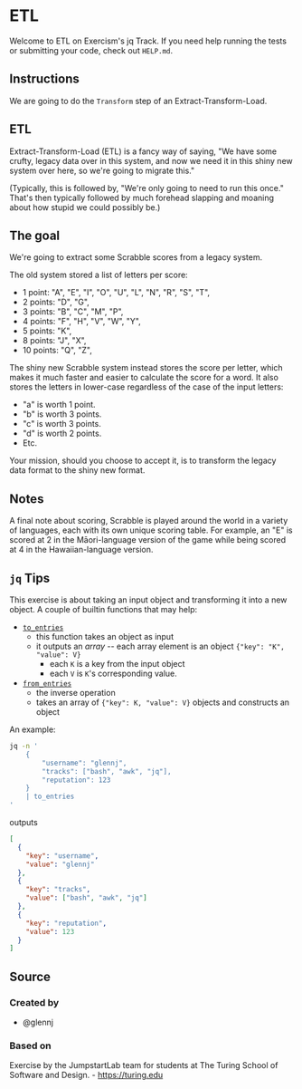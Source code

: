 # ETL

Welcome to ETL on Exercism's jq Track.
If you need help running the tests or submitting your code, check out `HELP.md`.

## Instructions

We are going to do the `Transform` step of an Extract-Transform-Load.

## ETL

Extract-Transform-Load (ETL) is a fancy way of saying, "We have some crufty, legacy data over in this system, and now we need it in this shiny new system over here, so we're going to migrate this."

(Typically, this is followed by, "We're only going to need to run this once."
That's then typically followed by much forehead slapping and moaning about how stupid we could possibly be.)

## The goal

We're going to extract some Scrabble scores from a legacy system.

The old system stored a list of letters per score:

- 1 point: "A", "E", "I", "O", "U", "L", "N", "R", "S", "T",
- 2 points: "D", "G",
- 3 points: "B", "C", "M", "P",
- 4 points: "F", "H", "V", "W", "Y",
- 5 points: "K",
- 8 points: "J", "X",
- 10 points: "Q", "Z",

The shiny new Scrabble system instead stores the score per letter, which makes it much faster and easier to calculate the score for a word.
It also stores the letters in lower-case regardless of the case of the input letters:

- "a" is worth 1 point.
- "b" is worth 3 points.
- "c" is worth 3 points.
- "d" is worth 2 points.
- Etc.

Your mission, should you choose to accept it, is to transform the legacy data format to the shiny new format.

## Notes

A final note about scoring, Scrabble is played around the world in a variety of languages, each with its own unique scoring table.
For example, an "E" is scored at 2 in the Māori-language version of the game while being scored at 4 in the Hawaiian-language version.

## `jq` Tips

This exercise is about taking an input object and transforming it into a new object.
A couple of builtin functions that may help:

- [`to_entries`][x_entries]
  - this function takes an object as input
  - it outputs an _array_ -- each array element is an object `{"key": "K", "value": V}`
    - each `K` is a key from the input object
    - each `V` is `K`'s corresponding value.
- [`from_entries`][x_entries]
  - the inverse operation
  - takes an array of `{"key": K, "value": V}` objects and constructs an object

An example:

```sh
jq -n '
    {
        "username": "glennj",
        "tracks": ["bash", "awk", "jq"],
        "reputation": 123
    }
    | to_entries
'
```

outputs

```json
[
  {
    "key": "username",
    "value": "glennj"
  },
  {
    "key": "tracks",
    "value": ["bash", "awk", "jq"]
  },
  {
    "key": "reputation",
    "value": 123
  }
]
```

[x_entries]: https://stedolan.github.io/jq/manual/v1.6/#to_entries,from_entries,with_entries

## Source

### Created by

- @glennj

### Based on

Exercise by the JumpstartLab team for students at The Turing School of Software and Design. - https://turing.edu